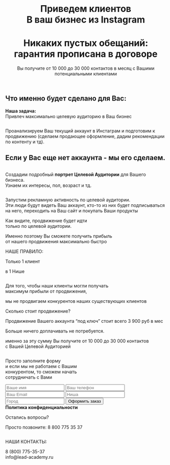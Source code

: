 <!DOCTYPE html>

<html lang="ru">
    <head>
        <meta charset="utf-8" />
        <title>Заголовок</title>
        <meta name="description" content="" />
        <meta http-equiv="X-UA-Compatible" content="IE=edge" />
        <meta name="viewport" content="width=device-width, initial-scale=1.0" />
        <link rel="shortcut icon" href="favicon.png" />
        <link rel="stylesheet" href="libs/bootstrap/bootstrap.min.css" />
        <link rel="stylesheet" href="libs/font-awesome-4.6.3/css/font-awesome.min.css" />
        <link rel="stylesheet" href="libs/fancybox/jquery.fancybox.css" />
        <link rel="stylesheet" href="libs/owl-carousel/owl.carousel.css" />
        <link rel="stylesheet" href="libs/countdown/jquery.countdown.css" />
        <link rel="stylesheet" href="libs/animate/animate.css" />
        <link rel="stylesheet" href="css/fonts.css" />
        <link rel="stylesheet" href="css/main.css" />
        <link rel="stylesheet" href="css/media.css" />
        <link rel="stylesheet" href="libs/reset.css">
        <link rel="stylesheet" href="libs/960_12_col.css">
        <link rel="stylesheet" href="css/style.css">
    </head>
    <body>
        <script src="libs/bootstrap/bootstrap.min.js"></script>
        <script src="libs/jquery/jquery-1.11.1.min.js"></script>
        <script src="libs/jquery-mousewheel/jquery.mousewheel.min.js"></script>
        <script src="libs/fancybox/jquery.fancybox.pack.js"></script>
        <script src="libs/waypoints/waypoints-1.6.2.min.js"></script>
        <script src="libs/scrollto/jquery.scrollTo.min.js"></script>
        <script src="libs/owl-carousel/owl.carousel.min.js"></script>
        <script src="libs/countdown/jquery.plugin.js"></script>
        <script src="libs/countdown/jquery.countdown.min.js"></script>
        <script src="libs/countdown/jquery.countdown-ru.js"></script>
        <script src="libs/landing-nav/navigation.js"></script>
        <script src="js/common.js"></script>
<header>
<p class="logo"><img src="img/logo.png" alt=""></p>
<h1 class="title">Приведем клиентов<br/>
В ваш бизнес из Instagram</h1>
<div class="obvodka">
<h1 class="none">Никаких пустых обещаний:<br/>гарантия прописана в договоре</h1>
<p class="under">Вы получите от 10 000 до 30 000 контактов в месяц с Вашими<br/> потенциальными клиентами</p>
</div>
</header>
<section class="first">
<div class="pod">
<h1 class="one">Что именно будет сделано для Вас:</h1>
<p class="two"><b class="b">Наша задача:</b><br/>Привлеч максимально целевую аудиторию в Ваш бизнес</p>
</div>
<div class="znak"><img src="img/znak.png" alt=""></div>

<div class="hb">
<div class="icon"><img src="img/icon-1.png" alt=""></div>
<div class="text"><p>Проанализируем Ваш текущий аккаунт в Инстаграм и подготовим к<br/> продвижению (сделаем продающее оформление, дадим рекомендации<br/> по контенту и тд).</p><h2>Если у Вас еще нет аккаунта - мы его сделаем.</h2></div></div>

<div class="hm">
<div class="icon_1"><img src="img/icon-2.png" alt=""></div>
<div class="text_1"><p>Создадим подробный <b>портрет Целевой Аудитории</b> для Вашего бизнеса.<br/>Узнаем их интересы, пол, возраст и тд.</p></div></div>

<div class="hd">
<div class="icon_2"><img src="img/icon-3.png" alt=""></div>
<div class="text_2"><p>Запустим рекламную активность по целевой аудитории.<br/>Эти люди будут видеть Ваш аккаунт, кто-то из них будет подписываться<br/> на него, переходить на Ваш сайт и покупать Ваши продукты</p></div></div>
</section>
<section class="sec"></section>
<section class="second"><p class="for">Как видите, продвижение будет идти<br/>только по целевой аудитории.</p>
<div class="rof"><p>Именно поэтому Вы сможете получить прибыль<br/>от нашего продвижения максимально быстро</p></div></section>
<section class="third">
<div class="blue">
<p class="our">НАШЕ ПРАВИЛО:</p>
<p class="tolko">Только 1 клиент</p>
<p class="nisha">в 1 Нише</p>
<img class="kriva" src="img/kriva.png" alt="">
<p class="dla">Для того, чтобы наши клиенты могли получать<br/>максимум прибыли от продвижения,</p>
<p class="blue1">мы не продвигаем конкурентов наших существующих клиентов</p>
</div>
</section>
<section class="fort"></section>
<section class="forth">
<p class="how">Сколько стоит продвижение?</p>
<p class="key">Продвижение Вашего аккаунта “под ключ” стоит всего 3 900 руб в мес</p>
<p class="bol">Больше ничего доплачивать не потребуется.</p>
<p class="im">именно за эту сумму Вы получите от 10 000 до 30 000 контактов<br/> с Вашей Целевой Аудиторией</p>
</section>
<section class="fif"></section>
<section class="fifth">
<div class="container_1">
<div class="row">
<div class="col-sm-6">
<div class="zap">
<img class="kriv" src="img/kriva.png" alt="">
<p>Просто заполните форму<br/>и если мы не работаем с Вашим<br/> конкурентом, то сможем начать<br/> сотрудничать с Вами</p>
<img src="img/kriva.png" alt=""><br/>
<img class="strela" src="img/strela.png" alt=""></div>
</div>
<div class="col-sm-5">
<div class="form">
<input type="text" class="q" placeholder="Ваше имя">
<input type="text" class="w" placeholder="Ваш телефон">
<input type="text" class="e" placeholder="Ваш Email">
<input type="text" class="r" placeholder="Ниша">
<input type="text" class="t" placeholder="Город">
<button class="main_button">Оформить заказ</button>  
<div class="pol"><b>Политика конфиденциальности</b></div>
</div>
</div>
</div>
</div>
</section>
<section class="six">
<p class="ostal">Остались вопросы?</p>
<p class="poz">Просто позвоните: 8 800 775 35 37 </p>
</section>
<footer>
<div class="container">
<div class="row">
<div class="col-sm-4"><img src="img/foot.png" alt=""></div>
<div class="col-sm-4"><img src="img/c.png" alt=""></div>
<div class="col-sm-4">
<p class="kon">НАШИ КОНТАКТЫ:</p>
<p class="number">8 (800) 775-35-37<br/>info@lead-academy.ru</p>
</div>
</div>
</footer>
</body>
</html>	
